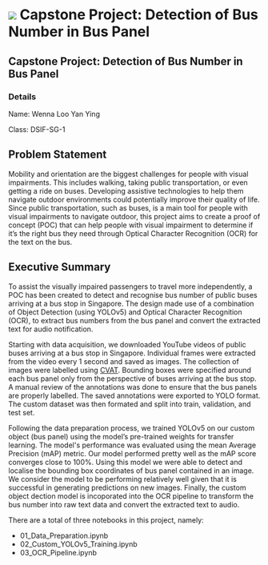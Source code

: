 # ![](https://ga-dash.s3.amazonaws.com/production/assets/logo-9f88ae6c9c3871690e33280fcf557f33.png) Capstone Project: Detection of Bus Number in Bus Panel

## Capstone Project: Detection of Bus Number in Bus Panel

### Details
Name: Wenna Loo Yan Ying

Class: DSIF-SG-1

## Problem Statement
Mobility and orientation are the biggest challenges for people with visual impairments. This includes walking, taking public transportation, or even getting a ride on buses. Developing assistive technologies to help them navigate outdoor environments could potentially improve their quality of life. Since public transportation, such as buses, is a main tool for people with visual impairments to navigate outdoor, this project aims to create a proof of concept (POC) that can help people with visual impairment to determine if it’s the right bus they need through Optical Character Recognition (OCR) for the text on the bus.


## Executive Summary
To assist the visually impaired passengers to travel more independently, a POC has been created to detect and recognise bus number of public buses arriving at a bus stop in Singapore. The design made use of a combination of Object Detection (using YOLOv5) and Optical Character Recognition (OCR), to extract bus numbers from the bus panel and convert the extracted text for audio notification.

Starting with data acquisition, we downloaded YouTube videos of public buses arriving at a bus stop in Singapore. Individual frames were extracted from the video every 1 second and saved as images. The collection of images were labelled using [CVAT](https://cvat.org/). Bounding boxes were specified around each bus panel only from the perspective of buses arriving at the bus stop. A manual review of the annotations was done to ensure that the bus panels are properly labelled. The saved annotations were exported to YOLO format. The custom dataset was then formated and split into train, validation, and test set.

Following the data preparation process, we trained YOLOv5 on our custom object (bus panel) using the model’s pre-trained weights for transfer learning. The model's performance was evaluated using the mean Average Precision (mAP) metric. Our model performed pretty well as the mAP score converges close to 100%. Using this model we were able to detect and localise the bounding box coordinates of bus panel contained in an image. We consider the model to be performing relatively well given that it is successful in generating predictions on new images. Finally, the custom object dection model is incoporated into the OCR pipeline to transform the bus number into raw text data and convert the extracted text to audio.

There are a total of three notebooks in this project, namely:
* 01_Data_Preparation.ipynb
* 02_Custom_YOLOv5_Training.ipynb
* 03_OCR_Pipeline.ipynb
